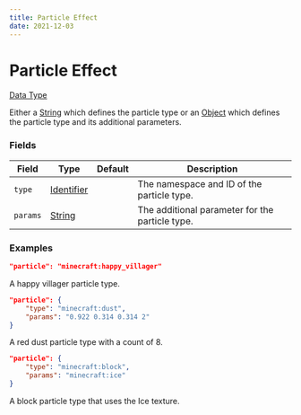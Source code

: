 ```yaml
---
title: Particle Effect
date: 2021-12-03
---
```


# Particle Effect

[Data Type](../data_types.md)

Either a [String](string.md) which defines the particle type or an [Object](object.md) which defines the particle type and its additional parameters.

### Fields

Field    | Type                        | Default | Description
---------|-----------------------------|---------|------------------------------------------------
`type`   | [Identifier](identifier.md) |         | The namespace and ID of the particle type.
`params` | [String](string.md)         |         | The additional parameter for the particle type.

### Examples

```json
"particle": "minecraft:happy_villager"
```

A happy villager particle type.
<br>

```json
"particle": {
    "type": "minecraft:dust",
    "params": "0.922 0.314 0.314 2"
}
```

A red dust particle type with a count of 8.
<br>

```json
"particle": {
    "type": "minecraft:block",
    "params": "minecraft:ice"
}
```

A block particle type that uses the Ice texture.
